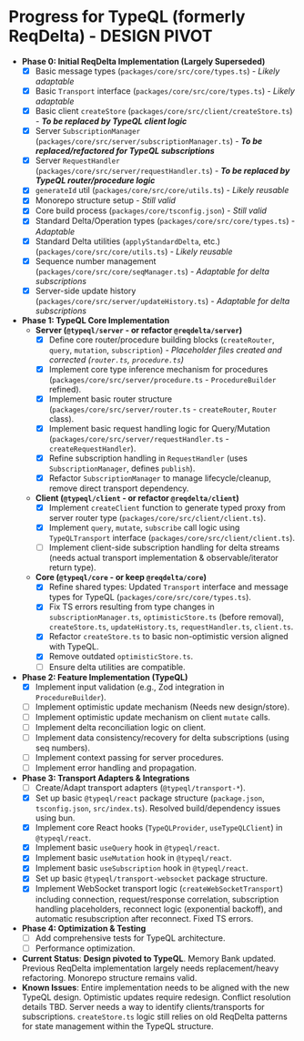 # Progress for TypeQL (formerly ReqDelta) - **DESIGN PIVOT**

*   **Phase 0: Initial ReqDelta Implementation (Largely Superseded)**
    *   [X] Basic message types (`packages/core/src/core/types.ts`) - *Likely adaptable*
    *   [X] Basic `Transport` interface (`packages/core/src/core/types.ts`) - *Likely adaptable*
    *   [X] Basic client `createStore` (`packages/core/src/client/createStore.ts`) - ***To be replaced by TypeQL client logic***
    *   [X] Server `SubscriptionManager` (`packages/core/src/server/subscriptionManager.ts`) - ***To be replaced/refactored for TypeQL subscriptions***
    *   [X] Server `RequestHandler` (`packages/core/src/server/requestHandler.ts`) - ***To be replaced by TypeQL router/procedure logic***
    *   [X] `generateId` util (`packages/core/src/core/utils.ts`) - *Likely reusable*
    *   [X] Monorepo structure setup - *Still valid*
    *   [X] Core build process (`packages/core/tsconfig.json`) - *Still valid*
    *   [X] Standard Delta/Operation types (`packages/core/src/core/types.ts`) - *Adaptable*
    *   [X] Standard Delta utilities (`applyStandardDelta`, etc.) (`packages/core/src/core/utils.ts`) - *Likely reusable*
    *   [X] Sequence number management (`packages/core/src/core/seqManager.ts`) - *Adaptable for delta subscriptions*
    *   [X] Server-side update history (`packages/core/src/server/updateHistory.ts`) - *Adaptable for delta subscriptions*
*   **Phase 1: TypeQL Core Implementation**
    *   **Server (`@typeql/server` - or refactor `@reqdelta/server`)**
        *   [X] Define core router/procedure building blocks (`createRouter`, `query`, `mutation`, `subscription`) - *Placeholder files created and corrected (`router.ts`, `procedure.ts`)*
        *   [X] Implement core type inference mechanism for procedures (`packages/core/src/server/procedure.ts` - `ProcedureBuilder` refined).
        *   [X] Implement basic router structure (`packages/core/src/server/router.ts` - `createRouter`, `Router` class).
        *   [X] Implement basic request handling logic for Query/Mutation (`packages/core/src/server/requestHandler.ts` - `createRequestHandler`).
        *   [X] Refine subscription handling in `RequestHandler` (uses `SubscriptionManager`, defines `publish`).
        *   [X] Refactor `SubscriptionManager` to manage lifecycle/cleanup, remove direct transport dependency.
    *   **Client (`@typeql/client` - or refactor `@reqdelta/client`)**
        *   [X] Implement `createClient` function to generate typed proxy from server router type (`packages/core/src/client/client.ts`).
        *   [X] Implement `query`, `mutate`, `subscribe` call logic using `TypeQLTransport` interface (`packages/core/src/client/client.ts`).
        *   [ ] Implement client-side subscription handling for delta streams (needs actual transport implementation & observable/iterator return type).
    *   **Core (`@typeql/core` - or keep `@reqdelta/core`)**
        *   [X] Refine shared types: Updated `Transport` interface and message types for TypeQL (`packages/core/src/core/types.ts`).
        *   [X] Fix TS errors resulting from type changes in `subscriptionManager.ts`, `optimisticStore.ts` (before removal), `createStore.ts`, `updateHistory.ts`, `requestHandler.ts`, `client.ts`.
        *   [X] Refactor `createStore.ts` to basic non-optimistic version aligned with TypeQL.
        *   [X] Remove outdated `optimisticStore.ts`.
        *   [ ] Ensure delta utilities are compatible.
*   **Phase 2: Feature Implementation (TypeQL)**
    *   [X] Implement input validation (e.g., Zod integration in `ProcedureBuilder`).
    *   [ ] Implement optimistic update mechanism (Needs new design/store).
    *   [ ] Implement optimistic update mechanism on client `mutate` calls.
    *   [ ] Implement delta reconciliation logic on client.
    *   [ ] Implement data consistency/recovery for delta subscriptions (using seq numbers).
    *   [ ] Implement context passing for server procedures.
    *   [ ] Implement error handling and propagation.
*   **Phase 3: Transport Adapters & Integrations**
    *   [ ] Create/Adapt transport adapters (`@typeql/transport-*`).
    *   [X] Set up basic `@typeql/react` package structure (`package.json`, `tsconfig.json`, `src/index.ts`). Resolved build/dependency issues using bun.
    *   [X] Implement core React hooks (`TypeQLProvider`, `useTypeQLClient`) in `@typeql/react`.
    *   [X] Implement basic `useQuery` hook in `@typeql/react`.
    *   [X] Implement basic `useMutation` hook in `@typeql/react`.
    *   [X] Implement basic `useSubscription` hook in `@typeql/react`.
    *   [X] Set up basic `@typeql/transport-websocket` package structure.
    *   [X] Implement WebSocket transport logic (`createWebSocketTransport`) including connection, request/response correlation, subscription handling placeholders, reconnect logic (exponential backoff), and automatic resubscription after reconnect. Fixed TS errors.
*   **Phase 4: Optimization & Testing**
    *   [ ] Add comprehensive tests for TypeQL architecture.
    *   [ ] Performance optimization.

*   **Current Status**: **Design pivoted to TypeQL**. Memory Bank updated. Previous ReqDelta implementation largely needs replacement/heavy refactoring. Monorepo structure remains valid.
*   **Known Issues**: Entire implementation needs to be aligned with the new TypeQL design. Optimistic updates require redesign. Conflict resolution details TBD. Server needs a way to identify clients/transports for subscriptions. `createStore.ts` logic still relies on old ReqDelta patterns for state management within the TypeQL structure.
